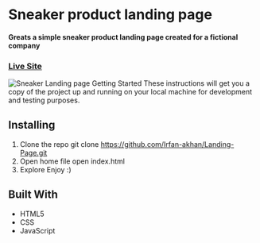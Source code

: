# Sneaker product landing page
#### Greats a simple sneaker product landing page created for a fictional company 
### [Live Site]( https://irfan-akhan.github.io/Landing-Page)

![Sneaker Landing page](https://iili.io/2qhj14.png)
Getting Started
These instructions will get you a copy of the project up and running on your local machine for development and testing purposes.

## Installing
1. Clone the repo
git clone https://github.com/Irfan-akhan/Landing-Page.git
2. Open home file
open index.html
3. Explore
Enjoy :)

## Built With
* HTML5
* CSS
* JavaScript
